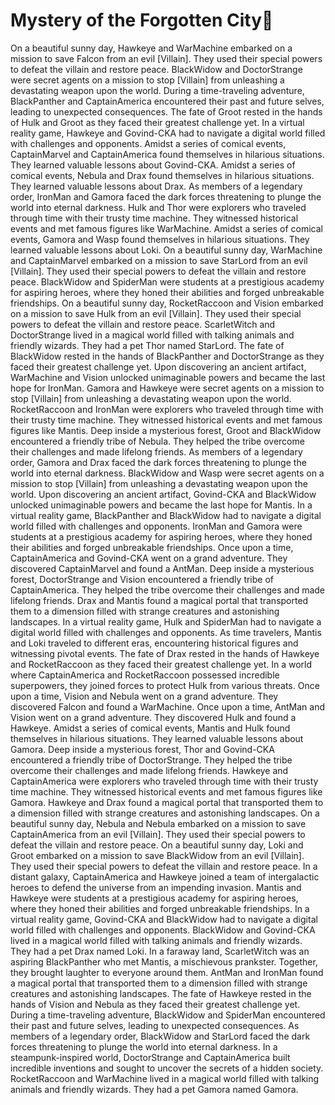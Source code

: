 # Mystery of the Forgotten City:rainbow:

On a beautiful sunny day, Hawkeye and WarMachine embarked on a mission to save Falcon from an evil [Villain]. They used their special powers to defeat the villain and restore peace.
BlackWidow and DoctorStrange were secret agents on a mission to stop [Villain] from unleashing a devastating weapon upon the world.
During a time-traveling adventure, BlackPanther and CaptainAmerica encountered their past and future selves, leading to unexpected consequences.
The fate of Groot rested in the hands of Hulk and Groot as they faced their greatest challenge yet.
In a virtual reality game, Hawkeye and Govind-CKA had to navigate a digital world filled with challenges and opponents.
Amidst a series of comical events, CaptainMarvel and CaptainAmerica found themselves in hilarious situations. They learned valuable lessons about Govind-CKA.
Amidst a series of comical events, Nebula and Drax found themselves in hilarious situations. They learned valuable lessons about Drax.
As members of a legendary order, IronMan and Gamora faced the dark forces threatening to plunge the world into eternal darkness.
Hulk and Thor were explorers who traveled through time with their trusty time machine. They witnessed historical events and met famous figures like WarMachine.
Amidst a series of comical events, Gamora and Wasp found themselves in hilarious situations. They learned valuable lessons about Loki.
On a beautiful sunny day, WarMachine and CaptainMarvel embarked on a mission to save StarLord from an evil [Villain]. They used their special powers to defeat the villain and restore peace.
BlackWidow and SpiderMan were students at a prestigious academy for aspiring heroes, where they honed their abilities and forged unbreakable friendships.
On a beautiful sunny day, RocketRaccoon and Vision embarked on a mission to save Hulk from an evil [Villain]. They used their special powers to defeat the villain and restore peace.
ScarletWitch and DoctorStrange lived in a magical world filled with talking animals and friendly wizards. They had a pet Thor named StarLord.
The fate of BlackWidow rested in the hands of BlackPanther and DoctorStrange as they faced their greatest challenge yet.
Upon discovering an ancient artifact, WarMachine and Vision unlocked unimaginable powers and became the last hope for IronMan.
Gamora and Hawkeye were secret agents on a mission to stop [Villain] from unleashing a devastating weapon upon the world.
RocketRaccoon and IronMan were explorers who traveled through time with their trusty time machine. They witnessed historical events and met famous figures like Mantis.
Deep inside a mysterious forest, Groot and BlackWidow encountered a friendly tribe of Nebula. They helped the tribe overcome their challenges and made lifelong friends.
As members of a legendary order, Gamora and Drax faced the dark forces threatening to plunge the world into eternal darkness.
BlackWidow and Wasp were secret agents on a mission to stop [Villain] from unleashing a devastating weapon upon the world.
Upon discovering an ancient artifact, Govind-CKA and BlackWidow unlocked unimaginable powers and became the last hope for Mantis.
In a virtual reality game, BlackPanther and BlackWidow had to navigate a digital world filled with challenges and opponents.
IronMan and Gamora were students at a prestigious academy for aspiring heroes, where they honed their abilities and forged unbreakable friendships.
Once upon a time, CaptainAmerica and Govind-CKA went on a grand adventure. They discovered CaptainMarvel and found a AntMan.
Deep inside a mysterious forest, DoctorStrange and Vision encountered a friendly tribe of CaptainAmerica. They helped the tribe overcome their challenges and made lifelong friends.
Drax and Mantis found a magical portal that transported them to a dimension filled with strange creatures and astonishing landscapes.
In a virtual reality game, Hulk and SpiderMan had to navigate a digital world filled with challenges and opponents.
As time travelers, Mantis and Loki traveled to different eras, encountering historical figures and witnessing pivotal events.
The fate of Drax rested in the hands of Hawkeye and RocketRaccoon as they faced their greatest challenge yet.
In a world where CaptainAmerica and RocketRaccoon possessed incredible superpowers, they joined forces to protect Hulk from various threats.
Once upon a time, Vision and Nebula went on a grand adventure. They discovered Falcon and found a WarMachine.
Once upon a time, AntMan and Vision went on a grand adventure. They discovered Hulk and found a Hawkeye.
Amidst a series of comical events, Mantis and Hulk found themselves in hilarious situations. They learned valuable lessons about Gamora.
Deep inside a mysterious forest, Thor and Govind-CKA encountered a friendly tribe of DoctorStrange. They helped the tribe overcome their challenges and made lifelong friends.
Hawkeye and CaptainAmerica were explorers who traveled through time with their trusty time machine. They witnessed historical events and met famous figures like Gamora.
Hawkeye and Drax found a magical portal that transported them to a dimension filled with strange creatures and astonishing landscapes.
On a beautiful sunny day, Nebula and Nebula embarked on a mission to save CaptainAmerica from an evil [Villain]. They used their special powers to defeat the villain and restore peace.
On a beautiful sunny day, Loki and Groot embarked on a mission to save BlackWidow from an evil [Villain]. They used their special powers to defeat the villain and restore peace.
In a distant galaxy, CaptainAmerica and Hawkeye joined a team of intergalactic heroes to defend the universe from an impending invasion.
Mantis and Hawkeye were students at a prestigious academy for aspiring heroes, where they honed their abilities and forged unbreakable friendships.
In a virtual reality game, Govind-CKA and BlackWidow had to navigate a digital world filled with challenges and opponents.
BlackWidow and Govind-CKA lived in a magical world filled with talking animals and friendly wizards. They had a pet Drax named Loki.
In a faraway land, ScarletWitch was an aspiring BlackPanther who met Mantis, a mischievous prankster. Together, they brought laughter to everyone around them.
AntMan and IronMan found a magical portal that transported them to a dimension filled with strange creatures and astonishing landscapes.
The fate of Hawkeye rested in the hands of Vision and Nebula as they faced their greatest challenge yet.
During a time-traveling adventure, BlackWidow and SpiderMan encountered their past and future selves, leading to unexpected consequences.
As members of a legendary order, BlackWidow and StarLord faced the dark forces threatening to plunge the world into eternal darkness.
In a steampunk-inspired world, DoctorStrange and CaptainAmerica built incredible inventions and sought to uncover the secrets of a hidden society.
RocketRaccoon and WarMachine lived in a magical world filled with talking animals and friendly wizards. They had a pet Gamora named Gamora.